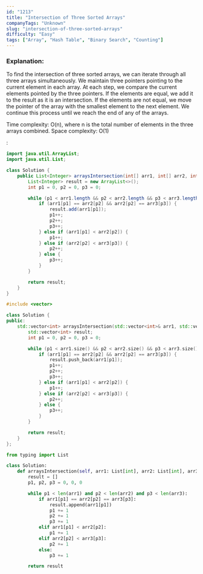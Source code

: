 ```yaml
---
id: "1213"
title: "Intersection of Three Sorted Arrays"
companyTags: "Unknown"
slug: "intersection-of-three-sorted-arrays"
difficulty: "Easy"
tags: ["Array", "Hash Table", "Binary Search", "Counting"]
---
```


### Explanation:

To find the intersection of three sorted arrays, we can iterate through all three arrays simultaneously. We maintain three pointers pointing to the current element in each array. At each step, we compare the current elements pointed by the three pointers. If the elements are equal, we add it to the result as it is an intersection. If the elements are not equal, we move the pointer of the array with the smallest element to the next element. We continue this process until we reach the end of any of the arrays.

Time complexity: O(n), where n is the total number of elements in the three arrays combined.
Space complexity: O(1)

:

```java
import java.util.ArrayList;
import java.util.List;

class Solution {
    public List<Integer> arraysIntersection(int[] arr1, int[] arr2, int[] arr3) {
        List<Integer> result = new ArrayList<>();
        int p1 = 0, p2 = 0, p3 = 0;

        while (p1 < arr1.length && p2 < arr2.length && p3 < arr3.length) {
            if (arr1[p1] == arr2[p2] && arr2[p2] == arr3[p3]) {
                result.add(arr1[p1]);
                p1++;
                p2++;
                p3++;
            } else if (arr1[p1] < arr2[p2]) {
                p1++;
            } else if (arr2[p2] < arr3[p3]) {
                p2++;
            } else {
                p3++;
            }
        }

        return result;
    }
}
```

```cpp
#include <vector>

class Solution {
public:
    std::vector<int> arraysIntersection(std::vector<int>& arr1, std::vector<int>& arr2, std::vector<int>& arr3) {
        std::vector<int> result;
        int p1 = 0, p2 = 0, p3 = 0;

        while (p1 < arr1.size() && p2 < arr2.size() && p3 < arr3.size()) {
            if (arr1[p1] == arr2[p2] && arr2[p2] == arr3[p3]) {
                result.push_back(arr1[p1]);
                p1++;
                p2++;
                p3++;
            } else if (arr1[p1] < arr2[p2]) {
                p1++;
            } else if (arr2[p2] < arr3[p3]) {
                p2++;
            } else {
                p3++;
            }
        }

        return result;
    }
};
```

```python
from typing import List

class Solution:
    def arraysIntersection(self, arr1: List[int], arr2: List[int], arr3: List[int]) -> List[int]:
        result = []
        p1, p2, p3 = 0, 0, 0

        while p1 < len(arr1) and p2 < len(arr2) and p3 < len(arr3):
            if arr1[p1] == arr2[p2] == arr3[p3]:
                result.append(arr1[p1])
                p1 += 1
                p2 += 1
                p3 += 1
            elif arr1[p1] < arr2[p2]:
                p1 += 1
            elif arr2[p2] < arr3[p3]:
                p2 += 1
            else:
                p3 += 1

        return result
```